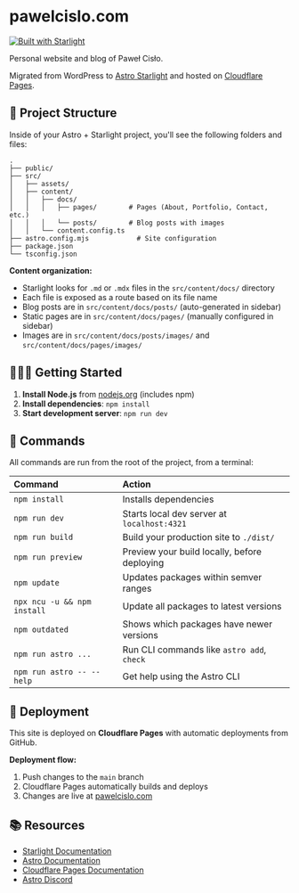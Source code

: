 # pawelcislo.com

[![Built with Starlight](https://astro.badg.es/v2/built-with-starlight/tiny.svg)](https://starlight.astro.build)

Personal website and blog of Paweł Cisło.

Migrated from WordPress to [Astro Starlight](https://starlight.astro.build/) and hosted on [Cloudflare Pages](https://pages.cloudflare.com/).

## 📂 Project Structure

Inside of your Astro + Starlight project, you'll see the following folders and files:

```text
.
├── public/
├── src/
│   ├── assets/
│   ├── content/
│   │   ├── docs/
│   │   │   ├── pages/        # Pages (About, Portfolio, Contact, etc.)
│   │   │   └── posts/        # Blog posts with images
│   │   └── content.config.ts
├── astro.config.mjs            # Site configuration
├── package.json
└── tsconfig.json
```

**Content organization:**

- Starlight looks for `.md` or `.mdx` files in the `src/content/docs/` directory
- Each file is exposed as a route based on its file name
- Blog posts are in `src/content/docs/posts/` (auto-generated in sidebar)
- Static pages are in `src/content/docs/pages/` (manually configured in sidebar)
- Images are in `src/content/docs/posts/images/` and `src/content/docs/pages/images/`

## 👨🏻‍💻 Getting Started

1. **Install Node.js** from [nodejs.org](https://nodejs.org/) (includes npm)
2. **Install dependencies**: `npm install`
3. **Start development server**: `npm run dev`

## 💾 Commands

All commands are run from the root of the project, from a terminal:

| Command                     | Action                                       |
| :-------------------------- | :------------------------------------------- |
| `npm install`               | Installs dependencies                        |
| `npm run dev`               | Starts local dev server at `localhost:4321`  |
| `npm run build`             | Build your production site to `./dist/`      |
| `npm run preview`           | Preview your build locally, before deploying |
| `npm update`                | Updates packages within semver ranges        |
| `npx ncu -u && npm install` | Update all packages to latest versions       |
| `npm outdated`              | Shows which packages have newer versions     |
| `npm run astro ...`         | Run CLI commands like `astro add`, `check`   |
| `npm run astro -- --help`   | Get help using the Astro CLI                 |

## 🚀 Deployment

This site is deployed on **Cloudflare Pages** with automatic deployments from GitHub.

**Deployment flow:**

1. Push changes to the `main` branch
2. Cloudflare Pages automatically builds and deploys
3. Changes are live at [pawelcislo.com](https://pawelcislo.com)

## 📚 Resources

- [Starlight Documentation](https://starlight.astro.build/)
- [Astro Documentation](https://docs.astro.build)
- [Cloudflare Pages Documentation](https://developers.cloudflare.com/pages/)
- [Astro Discord](https://astro.build/chat)
